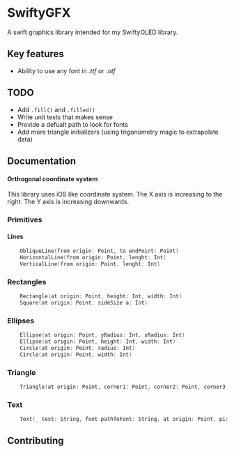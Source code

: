 # SwiftyGFX

A swift graphics library intended for my SwiftyOLED library.

## Key features

* Ability to use any font in _.ttf_ or _.otf_

## TODO

* Add `.fill()` and `.filled()`
* Write unit tests that makes sense
* Provide a defualt path to look for fonts
* Add more triangle initializers (using trigonometry magic to extrapolate data)

## Documentation

#### Orthogonal coordinate system

This library uses iOS like coordinate system. The X axis is increasing to the right. The Y axis is increasing downwards.

### Primitives

#### Lines

```swift
    ObliqueLine(from origin: Point, to endPoint: Point)
    HorizontalLine(from origin: Point, lenght: Int)
    VerticalLine(from origin: Point, lenght: Int)
```

### Rectangles

```swift
    Rectangle(at origin: Point, height: Int, width: Int)
    Square(at origin: Point, sideSize a: Int)
```

### Ellipses

```swift
    Ellipse(at origin: Point, yRadius: Int, xRadius: Int)
    Ellipse(at origin: Point, height: Int, width: Int)
    Circle(at origin: Point, radius: Int)
    Circle(at origin: Point, width: Int)
```

### Triangle

```swift
    Triangle(at origin: Point, corner1: Point, corner2: Point, corner3: Point)
```

### Text

```swift
    Text(_ text: String, font pathToFont: String, at origin: Point, pixelHeight: UInt32 = 16, pixelWidth: UInt32 = 16)

```

## Contributing

